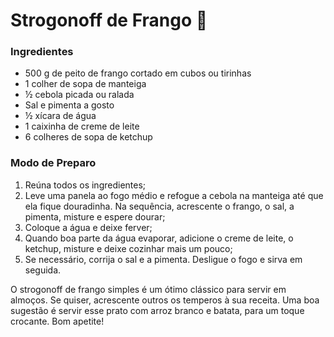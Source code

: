 # Strogonoff de Frango :chicken:

### Ingredientes

- 500 g de peito de frango cortado em cubos ou tirinhas
- 1 colher de sopa de manteiga
- ½ cebola picada ou ralada
- Sal e pimenta a gosto
- ½ xícara de água
- 1 caixinha de creme de leite
- 6 colheres de sopa de ketchup

### Modo de Preparo

1. Reúna todos os ingredientes;
2. Leve uma panela ao fogo médio e refogue a cebola na manteiga até que ela fique douradinha. Na sequência, acrescente o frango, o sal, a pimenta, misture e espere dourar;
3. Coloque a água e deixe ferver;
4. Quando boa parte da água evaporar, adicione o creme de leite, o ketchup, misture e deixe cozinhar mais um pouco;
5. Se necessário, corrija o sal e a pimenta. Desligue o fogo e sirva em seguida.





O strogonoff de frango simples é um ótimo clássico para servir em almoços. Se quiser, acrescente outros os temperos à sua receita. Uma boa sugestão é servir esse prato com arroz branco e batata, para um toque crocante. Bom apetite!



